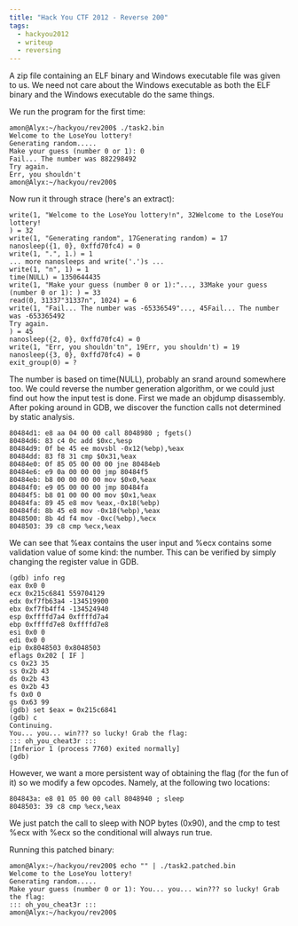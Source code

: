 ```yaml
---
title: "Hack You CTF 2012 - Reverse 200"
tags:
  - hackyou2012
  - writeup
  - reversing
---
```


A zip file containing an ELF binary and Windows executable file was given to us.
We need not care about the Windows executable as both the ELF binary and the
Windows executable do the same things.

We run the program for the first time:

```shell
amon@Alyx:~/hackyou/rev200$ ./task2.bin
Welcome to the LoseYou lottery!
Generating random.....
Make your guess (number 0 or 1): 0
Fail... The number was 882298492
Try again.
Err, you shouldn't
amon@Alyx:~/hackyou/rev200$
```

Now run it through strace (here's an extract):

```shell
write(1, "Welcome to the LoseYou lottery!n", 32Welcome to the LoseYou lottery!
) = 32
write(1, "Generating random", 17Generating random) = 17
nanosleep({1, 0}, 0xffd70fc4) = 0
write(1, ".", 1.) = 1
... more nanosleeps and write('.')s ...
write(1, "n", 1) = 1
time(NULL) = 1350644435
write(1, "Make your guess (number 0 or 1):"..., 33Make your guess (number 0 or 1): ) = 33
read(0, 31337"31337n", 1024) = 6
write(1, "Fail... The number was -65336549"..., 45Fail... The number was -653365492
Try again.
) = 45
nanosleep({2, 0}, 0xffd70fc4) = 0
write(1, "Err, you shouldn'tn", 19Err, you shouldn't) = 19
nanosleep({3, 0}, 0xffd70fc4) = 0
exit_group(0) = ?
```

The number is based on time(NULL), probably an srand around somewhere too. We
could reverse the number generation algorithm, or we could just find out how the
input test is done. First we made an objdump disassembly. After poking around in
GDB, we discover the function calls not determined by static analysis.

```
80484d1: e8 aa 04 00 00 call 8048980 ; fgets()
80484d6: 83 c4 0c add $0xc,%esp
80484d9: 0f be 45 ee movsbl -0x12(%ebp),%eax
80484dd: 83 f8 31 cmp $0x31,%eax
80484e0: 0f 85 05 00 00 00 jne 80484eb
80484e6: e9 0a 00 00 00 jmp 80484f5
80484eb: b8 00 00 00 00 mov $0x0,%eax
80484f0: e9 05 00 00 00 jmp 80484fa
80484f5: b8 01 00 00 00 mov $0x1,%eax
80484fa: 89 45 e8 mov %eax,-0x18(%ebp)
80484fd: 8b 45 e8 mov -0x18(%ebp),%eax
8048500: 8b 4d f4 mov -0xc(%ebp),%ecx
8048503: 39 c8 cmp %ecx,%eax
```

We can see that %eax contains the user input and %ecx contains some validation
value of some kind: the number. This can be verified by simply changing the
register value in GDB.

```shell
(gdb) info reg
eax 0x0 0
ecx 0x215c6841 559704129
edx 0xf7fb63a4 -134519900
ebx 0xf7fb4ff4 -134524940
esp 0xffffd7a4 0xffffd7a4
ebp 0xffffd7e8 0xffffd7e8
esi 0x0 0
edi 0x0 0
eip 0x8048503 0x8048503
eflags 0x202 [ IF ]
cs 0x23 35
ss 0x2b 43
ds 0x2b 43
es 0x2b 43
fs 0x0 0
gs 0x63 99
(gdb) set $eax = 0x215c6841
(gdb) c
Continuing.
You... you... win??? so lucky! Grab the flag:
::: oh_you_cheat3r :::
[Inferior 1 (process 7760) exited normally]
(gdb)
```

However, we want a more persistent way of obtaining the flag (for the fun of it)
so we modify a few opcodes. Namely, at the following two locations:

```
804843a: e8 01 05 00 00 call 8048940 ; sleep
8048503: 39 c8 cmp %ecx,%eax
```

We just patch the call to sleep with NOP bytes (0x90), and the cmp to test %ecx
with %ecx so the conditional will always run true.

Running this patched binary:

```shell
amon@Alyx:~/hackyou/rev200$ echo "" | ./task2.patched.bin
Welcome to the LoseYou lottery!
Generating random.....
Make your guess (number 0 or 1): You... you... win??? so lucky! Grab the flag:
::: oh_you_cheat3r :::
amon@Alyx:~/hackyou/rev200$
```
